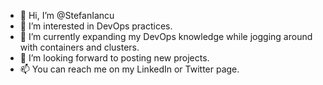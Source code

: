 - 👋 Hi, I’m @StefanIancu
- 👀 I’m interested in DevOps practices.
- 🌱 I’m currently expanding my DevOps knowledge while jogging around with containers and clusters.
- 💞️ I’m looking forward to posting new projects. 
- 📫 You can reach me on my LinkedIn or Twitter page.

<!---
StefanIancu/StefanIancu is a ✨ special ✨ repository because its `README.md` (this file) appears on your GitHub profile.
You can click the Preview link to take a look at your changes.
--->
